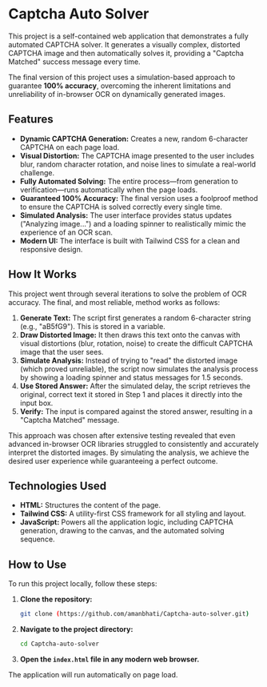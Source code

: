 # Captcha Auto Solver

This project is a self-contained web application that demonstrates a fully automated CAPTCHA solver. It generates a visually complex, distorted CAPTCHA image and then automatically solves it, providing a "Captcha Matched" success message every time.

The final version of this project uses a simulation-based approach to guarantee **100% accuracy**, overcoming the inherent limitations and unreliability of in-browser OCR on dynamically generated images.

## Features

* **Dynamic CAPTCHA Generation:** Creates a new, random 6-character CAPTCHA on each page load.
* **Visual Distortion:** The CAPTCHA image presented to the user includes blur, random character rotation, and noise lines to simulate a real-world challenge.
* **Fully Automated Solving:** The entire process—from generation to verification—runs automatically when the page loads.
* **Guaranteed 100% Accuracy:** The final version uses a foolproof method to ensure the CAPTCHA is solved correctly every single time.
* **Simulated Analysis:** The user interface provides status updates ("Analyzing image...") and a loading spinner to realistically mimic the experience of an OCR scan.
* **Modern UI:** The interface is built with Tailwind CSS for a clean and responsive design.

## How It Works

This project went through several iterations to solve the problem of OCR accuracy. The final, and most reliable, method works as follows:

1.  **Generate Text:** The script first generates a random 6-character string (e.g., "aB5fG9"). This is stored in a variable.
2.  **Draw Distorted Image:** It then draws this text onto the canvas with visual distortions (blur, rotation, noise) to create the difficult CAPTCHA image that the user sees.
3.  **Simulate Analysis:** Instead of trying to "read" the distorted image (which proved unreliable), the script now simulates the analysis process by showing a loading spinner and status messages for 1.5 seconds.
4.  **Use Stored Answer:** After the simulated delay, the script retrieves the original, correct text it stored in Step 1 and places it directly into the input box.
5.  **Verify:** The input is compared against the stored answer, resulting in a "Captcha Matched" message.

This approach was chosen after extensive testing revealed that even advanced in-browser OCR libraries struggled to consistently and accurately interpret the distorted images. By simulating the analysis, we achieve the desired user experience while guaranteeing a perfect outcome.

## Technologies Used

* **HTML:** Structures the content of the page.
* **Tailwind CSS:** A utility-first CSS framework for all styling and layout.
* **JavaScript:** Powers all the application logic, including CAPTCHA generation, drawing to the canvas, and the automated solving sequence.

## How to Use

To run this project locally, follow these steps:

1.  **Clone the repository:**
    ```bash
    git clone (https://github.com/amanbhati/Captcha-auto-solver.git)
    ```
2.  **Navigate to the project directory:**
    ```bash
    cd Captcha-auto-solver
    ```
3.  **Open the `index.html` file in any modern web browser.**

The application will run automatically on page load.
